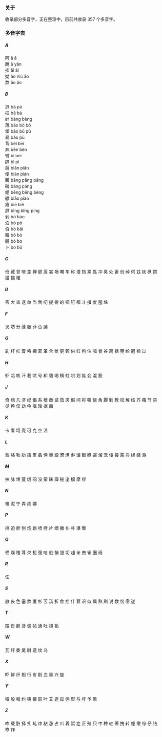### 关于

收录部分多音字，正在整理中，目前共收录 357 个多音字。

### 多音字表

##### A
阿 ā ē <br/>
腌 ā yān <br/>
挨 āi ái <br/>
拗 ào niù ǎo <br/>
熬 āo áo

##### B
扒 bā pá <br/>
把 bǎ bà <br/>
蚌 bàng bèng <br/>
薄 báo bó bò <br/>
堡 bǎo bǔ pù <br/>
暴 bào pù <br/>
背 bèi bēi <br/>
奔 bēn bèn <br/>
臂 bì bei <br/>
辟 bì pì <br/>
扁 biǎn piān <br/>
便 biàn pián <br/>
膀 bǎng pāng páng <br/>
磅 bàng páng <br/>
绷 bēng běng bèng <br/>
骠 biāo piào <br/>
瘪 biē biě <br/>
屏 bīng bǐng píng <br/>
剥 bō bāo <br/>
泊 bó pō <br/>
伯 bó bǎi <br/>
簸 bǒ bò <br/>
膊 bó bo <br/>
卜 bo bǔ

##### C
伧 藏 曾 噌 差 禅 颤 孱 裳 场 嘲 车 称 澄 铛 乘 匙 冲 臭 处 畜 创 绰 伺 兹 跐 枞 攒 撮 揣 椎

##### D
答 大 沓 逮 单 当 倒 叨 提 得 的 钿 钉 都 斗 掇 度 囤 垛

##### F
发 坊 分 缝 服 菲 否 脯

##### G
轧 杆 扛 膏 咯 搁 葛 革 合 给 更 颈 供 红 枸 估 呱 骨 谷 鹄 括 莞 纶 冠 桧 过

##### H
虾 哈 咳 汗 巷 吭 号 和 貉 喝 横 虹 哄 划 晃 会 混 豁

##### J
奇 缉 几 济 纪 偈 系 稽 亟 诘 茄 夹 假 间 将 嚼 侥 角 脚 剿 教 校 解 结 芥 藉 节 禁 尽 矜 仅 劲 龟 咀 矩 据 菌

##### K
卡 看 坷 壳 可 克 空 溃

##### L
蓝 烙 勒 肋 擂 累 蠡 俩 量 踉 潦 燎 淋 馏 镏 碌 遛 溜 笼 偻 搂 露 捋 绿 络 落

##### M
抹 脉 埋 蔓 氓 闷 没 蒙 眯 靡 秘 泌 模 摩 缪

##### N
难 泥 宁 弄 疟 娜

##### P
排 迫 胖 刨 炮 跑 喷 劈 片 缥 撇 仆 朴 瀑 曝

##### Q
栖 蹊 稽 荨 欠 抢 强 呛 戗 悄 翘 切 趄 亲 曲 雀 圈 阙

##### R
任

##### S
散 丧 色 塞 煞 厦 杉 苫 汤 折 舍 拾 什 葚 识 似 属 熟 刷 说 数 忪 宿 遂

##### T
踏 沓 趟 苔 调 帖 通 吐 褪 拓

##### W
瓦 圩 委 尾 尉 遗 纹 乌

##### X
吓 鲜 纤 相 行 省 削 血 熏 兴 旋

##### Y
哑 殷 咽 约 钥 掖 耶 叶 艾 迤 应 佣 熨 与 吁 予 晕

##### Z
咋 载 脏 择 扎 轧 炸 粘 涨 占 爪 着 蜇 症 正 殖 只 中 种 轴 著 拽 转 幢 缴 综 仔 钻 柞 作
